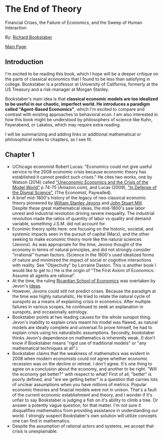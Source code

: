 # The End of Theory

Financial Crises, the Failure of Economics, and the Sweep of Human Interaction

By: [Richard Bookstaber](https://en.wikipedia.org/wiki/Richard_Bookstaber)

[Main Page](https://ejjaffe.github.io/ejaffe-books/)

## Introduction
I'm excited to be reading this book, which I hope will be a deeper critique on the parts of classical economics that I found to be less than satisfying in college. Bookstaber is a professor at University of California, formerly at the US Treasury and a risk-manager at Morgan Stanley. 

Bookstaber's main idea is that **classical economic models are too idealized to be useful in our chaotic, imperfect world. He introduces a paradigm called "Agent-Based Economics"**, which I'm excited to compare and contrast with existing approaches to behavioral econ. I am also interested in how this book might be understood by philosophers of science like Kuhn, Feyerabend, or Lakatos, which may require extra reading.

I will be summarizing and adding links or additional mathematical or philosophical notes to chapters, as I see fit.

## Chapter 1
* UChicago economist Robert Lucas: "Economics could not give useful service to the 2008 economic crisis because economic theory has established it cannot predict such crises." He cites two works, one by Watson (2014) called ["Uneconomic Economics and the Crisis of the Model World"](https://www.amazon.com/Uneconomic-Economics-Building-Sustainable-Political/dp/1137385480) p 74-75 (Amazon.com), and Lucas (2009), ["In Defense of the Dismal Science"](https://www.economist.com/finance-and-economics/2009/08/06/in-defence-of-the-dismal-science), (The Economist, Paywalled).
* A brief mid-1800's history of the legacy of neo-classical economic theory pioneered by [William Stanley Jevons](https://en.wikipedia.org/wiki/William_Stanley_Jevons) and [John Stuart Mill](https://en.wikipedia.org/wiki/John_Stuart_Mill). Despite these great mathematical ideas, the mid-1800's saw labor unrest and industrial revolution driving severe inequality. The industrial revolution made the ratios of quantity of labor vs quality and demand variable, something J.S.M. did not account for.
* Econimic theory splits here: one focusing on the historic, societal, and systemic impacts seen in the pursuit of capital (Marx), and the other seeking to make economic theory more like the natural sciences (Jevons). As was appropriate for the time, Jevons thought of the economy in terms of natural principles, and did not strongly consider "irrational" human factors. (Science in the 1800's used idealized forms of nature and minimized the impact of social or cognitive interactions with reality. See "Objectivity" by Lorraine Daston. This is another book I would like to get to.) He is the origin of "The First Axiom of Economics: Assume all agents are rational".
* At the time, the ruling [Ricardian School of Economics](https://en.wikipedia.org/wiki/Ricardian_economics) was overtaken by Jevon's [Ideas](https://plato.stanford.edu/entries/william-jevons/#Eco).
* However, Jevons could still not predict crises. Because the paradigm at the time was highly naturalistic, He tried to relate the natural cycle of sunspots as a means of explaining crisis in economics. After multiple failures in various scopes, he continued to seek an explanation in sunspots, and occasionally astrology.
* Bookstaber points at two leading causes for the whole sunspot thing. Jevon's inability to explain crisis meant his model was flawed, as natural models are ideally complete and universal.To prove himself, he had to explain crisis using his naturalisitic assumptions. Secondly, bookstaber thinks Jevon's dependence on mathematics is inherently weak. (I don't know if Bookstaber means "rigid use of traditional models" or "any mathematical techniques at all".)
* Bookstaber claims that the weakness of mathematics was evident in 2008 when modern economists could not agree whether economic recession was on the decline or retreat. I don't agree. It's one thing to agree on a conclusion about the economy, and another to be right. "Will the economy get better?" with respect to what? First of all, "better" is poorly defined, and "are we getting better" is a question that carries lots of unclear assumptions when you have millions of metrics.  Popular economic theories and finacial models were not in unison. That's a fault of the current economic establishment and theory, and I wonder if it's unfair to say Bookstaber is judging a fish on it's ability to climb a tree. Or answer a potently vague question, for that matter. I'm not sure it disqualifies mathematics from providing assistance in understanding our world. I strongly suspect Bookstaber's own solution will utilize concepts one can find in mathematics.
* Despite the assumption of rational actors and systems, we accept that crisis is unexplainable.
